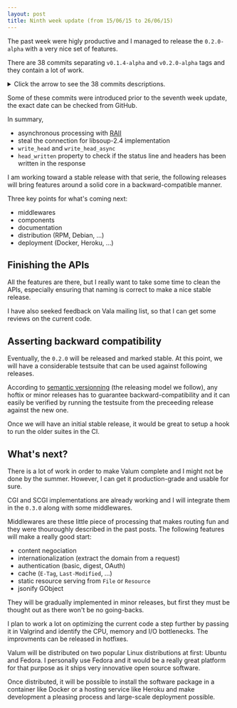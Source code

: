 ```yaml
---
layout: post
title: Ninth week update (from 15/06/15 to 26/06/15)
---
```


The past week were higly productive and I managed to release the `0.2.0-alpha`
with a very nice set of features.

There are 38 commits separating `v0.1.4-alpha` and `v0.2.0-alpha` tags and they
contain a lot of work.

<details>

  <summary>Click the arrow to see the 38 commits descriptions.</summary>

    1f9f7da Version bump to 0.2.0-alpha.
    0ecbf22 Fixes 9 warnings for the VSGI implementations.
    64df1f5 Test for the ChunkedConverter.
    cc9f320 Fixes libsoup-2.4 (<2.50) output stream operations.
    de27c7b Renames Server.application for Server.handle.
    f302255 Improvments for the documentation.
    c6587a0 Removes reference to connection in Response.
    5232c48 Write the head when a status is handled to avoid an empty message.
    61961ee Fixes the code formatting for the handling process.
    05aca66 Improves the documentation about asynchronous processing.
    41ce7a7 Removes timeout as it is not usable with the processing model.
    42bbfc7 Updates waf to 1.8.11 and uses the valac threading fix.
    7588cf2 Exposes head_written as a property in Response.
    4754131 Merge branch '0.2/redesign-async-model'
    409e920 Updates the documentation with 0.2/* changes.
    acf6200 Explicitly closes with async operations.
    22d8c54 Provides SimpleIOStream for gio-2.0 (<2.44).
    eeaeee1 Considers 0-sized chunk as ending chunk in ChunkedConverter.
    86b0752 Provides write_head and write_head_async to write status line and headers.
    11e3a34 Uses reference counting to free a request resources.
    19dc0e2 Replaces VSGI.Application with a delegate.
    53e6f24 Ignores the HTTP query in 'REQUEST_URI' environment variable.
    5596323 Improves testability of FastCGI implementation and provide basic tests.
    fb6b0c4 FastCGI streams uses polling to perform read and write operations.
    3ec5a22 Tests for the libsoup-2.4 implementation of VSGI.
    869fe00 Fixes 2 compilation warnings.
    dfc98e4 Adds a transparent gzip compression example using ZLibCompressor.
    79f9b18 Write request http_version in response status line.
    937ceb2 Avoid relying on states to write status line and headers.
    e73ebd6 Properly close the request and response body in end default handler.
    fc57bf0 Documentation for converters.
    384fd97 Reimplements chunked streams with a Converter.
    c7c718c Renames raw_body of base_stream in Response.
    0479739 steal_connection is available with libsoup-2.4 (>=2.50)
    2a25d8d Set Transfer-Encoding for chunked in Router setup with HTTP/1.1.
    c8ebad7 Writes status line and headers in end if it's not already done.
    1678cb1 Uses ChunkedOutputStream by default in Response base implementation.
    bb10337 Uses real stream by VSGI implementations.

</details>

Some of these commits were introduced prior to the seventh week update, the
exact date can be checked from GitHub.

In summary,

 - asynchronous processing with [RAII](https://en.wikipedia.org/wiki/Resource_Acquisition_Is_Initialization)
 - steal the connection for libsoup-2.4 implementation
 - `write_head` and `write_head_async`
 - `head_written` property to check if the status line and headers has been
   written in the response

I am working toward a stable release with that serie, the following releases
will bring features around a solid core in a backward-compatible manner.

Three key points for what's coming next:

 - middlewares
 - components
 - documentation
 - distribution (RPM, Debian, ...)
 - deployment (Docker, Heroku, ...)

Finishing the APIs
------------------

All the features are there, but I really want to take some time to clean the
APIs, especially ensuring that naming is correct to make a nice stable release.

I have also seeked feedback on Vala mailing list, so that I can get some
reviews on the current code.

Asserting backward compatibility
--------------------------------

Eventually, the `0.2.0` will be released and marked stable. At this point, we
will have a considerable testsuite that can be used against following releases.

According to [semantic versionning](semver.org) (the releasing model we
follow), any hoftix or minor releases has to guarantee backward-compatibility
and it can easily be verified by running the testsuite from the preceeding
release against the new one.

Once we will have an initial stable release, it would be great to setup a hook
to run the older suites in the CI.

What's next?
------------

There is a lot of work in order to make Valum complete and I might not be done
by the summer. However, I can get it production-grade and usable for sure.

CGI and SCGI implementations are already working and I will integrate them in
the `0.3.0` along with some middlewares.

Middlewares are these little piece of processing that makes routing fun and
they were thouroughly described in the past posts. The following features will
make a really good start:

 - content negociation
 - internationalization (extract the domain from a request)
 - authentication (basic, digest, OAuth)
 - cache (`E-Tag`, `Last-Modified`, ...)
 - static resource serving from `File` or `Resource`
 - jsonify GObject

They will be gradually implemented in minor releases, but first they must be
thought out as there won't be no going-backs.

I plan to work a lot on optimizing the current code a step further by passing
it in Valgrind and identify the CPU, memory and I/O bottlenecks. The
improvments can be released in hotfixes.

Valum will be distributed on two popular Linux distributions at first: Ubuntu
and Fedora. I personally use Fedora and it would be a really great platform for
that purpose as it ships very innovative open source software.

Once distributed, it will be possible to install the software package in
a container like Docker or a hosting service like Heroku and make development
a pleasing process and large-scale deployment possible.

